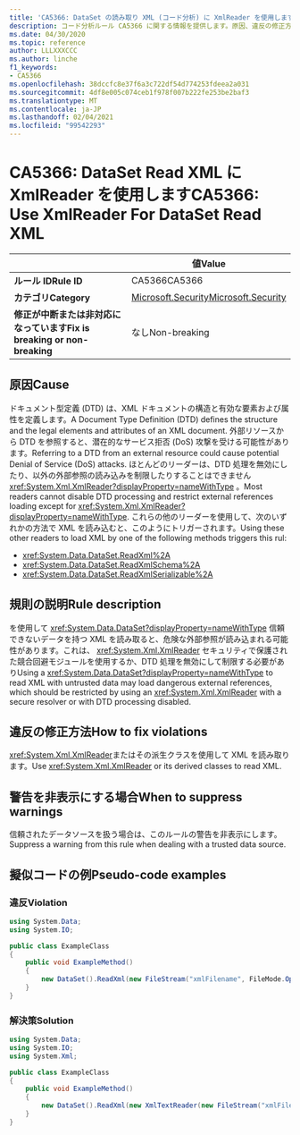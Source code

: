 ```yaml
---
title: 'CA5366: DataSet の読み取り XML (コード分析) に XmlReader を使用します。'
description: コード分析ルール CA5366 に関する情報を提供します。原因、違反の修正方法、非表示にするタイミングなどが含まれます。
ms.date: 04/30/2020
ms.topic: reference
author: LLLXXXCCC
ms.author: linche
f1_keywords:
- CA5366
ms.openlocfilehash: 38dccfc8e37f6a3c722df54d774253fdeea2a031
ms.sourcegitcommit: 4df8e005c074ceb1f978f007b222fe253be2baf3
ms.translationtype: MT
ms.contentlocale: ja-JP
ms.lasthandoff: 02/04/2021
ms.locfileid: "99542293"
---
```

# <a name="ca5366-use-xmlreader-for-dataset-read-xml"></a><span data-ttu-id="90b5c-103">CA5366: DataSet Read XML に XmlReader を使用します</span><span class="sxs-lookup"><span data-stu-id="90b5c-103">CA5366: Use XmlReader For DataSet Read XML</span></span>

| | <span data-ttu-id="90b5c-104">値</span><span class="sxs-lookup"><span data-stu-id="90b5c-104">Value</span></span> |
|-|-|
| <span data-ttu-id="90b5c-105">**ルール ID**</span><span class="sxs-lookup"><span data-stu-id="90b5c-105">**Rule ID**</span></span> |<span data-ttu-id="90b5c-106">CA5366</span><span class="sxs-lookup"><span data-stu-id="90b5c-106">CA5366</span></span>|
| <span data-ttu-id="90b5c-107">**カテゴリ**</span><span class="sxs-lookup"><span data-stu-id="90b5c-107">**Category**</span></span> |[<span data-ttu-id="90b5c-108">Microsoft.Security</span><span class="sxs-lookup"><span data-stu-id="90b5c-108">Microsoft.Security</span></span>](security-warnings.md)|
| <span data-ttu-id="90b5c-109">**修正が中断または非対応になっています**</span><span class="sxs-lookup"><span data-stu-id="90b5c-109">**Fix is breaking or non-breaking**</span></span> |<span data-ttu-id="90b5c-110">なし</span><span class="sxs-lookup"><span data-stu-id="90b5c-110">Non-breaking</span></span>|

## <a name="cause"></a><span data-ttu-id="90b5c-111">原因</span><span class="sxs-lookup"><span data-stu-id="90b5c-111">Cause</span></span>

<span data-ttu-id="90b5c-112">ドキュメント型定義 (DTD) は、XML ドキュメントの構造と有効な要素および属性を定義します。</span><span class="sxs-lookup"><span data-stu-id="90b5c-112">A Document Type Definition (DTD) defines the structure and the legal elements and attributes of an XML document.</span></span> <span data-ttu-id="90b5c-113">外部リソースから DTD を参照すると、潜在的なサービス拒否 (DoS) 攻撃を受ける可能性があります。</span><span class="sxs-lookup"><span data-stu-id="90b5c-113">Referring to a DTD from an external resource could cause potential Denial of Service (DoS) attacks.</span></span> <span data-ttu-id="90b5c-114">ほとんどのリーダーは、DTD 処理を無効にしたり、以外の外部参照の読み込みを制限したりすることはできません <xref:System.Xml.XmlReader?displayProperty=nameWithType> 。</span><span class="sxs-lookup"><span data-stu-id="90b5c-114">Most readers cannot disable DTD processing and restrict external references loading except for <xref:System.Xml.XmlReader?displayProperty=nameWithType>.</span></span> <span data-ttu-id="90b5c-115">これらの他のリーダーを使用して、次のいずれかの方法で XML を読み込むと、このようにトリガーされます。</span><span class="sxs-lookup"><span data-stu-id="90b5c-115">Using these other readers to load XML by one of the following methods triggers this rul:</span></span>

- <xref:System.Data.DataSet.ReadXml%2A>
- <xref:System.Data.DataSet.ReadXmlSchema%2A>
- <xref:System.Data.DataSet.ReadXmlSerializable%2A>

## <a name="rule-description"></a><span data-ttu-id="90b5c-116">規則の説明</span><span class="sxs-lookup"><span data-stu-id="90b5c-116">Rule description</span></span>

<span data-ttu-id="90b5c-117">を使用して <xref:System.Data.DataSet?displayProperty=nameWithType> 信頼できないデータを持つ XML を読み取ると、危険な外部参照が読み込まれる可能性があります。これは、 <xref:System.Xml.XmlReader> セキュリティで保護された競合回避モジュールを使用するか、DTD 処理を無効にして制限する必要があり</span><span class="sxs-lookup"><span data-stu-id="90b5c-117">Using a <xref:System.Data.DataSet?displayProperty=nameWithType> to read XML with untrusted data may load dangerous external references, which should be restricted by using an <xref:System.Xml.XmlReader> with a secure resolver or with DTD processing disabled.</span></span>

## <a name="how-to-fix-violations"></a><span data-ttu-id="90b5c-118">違反の修正方法</span><span class="sxs-lookup"><span data-stu-id="90b5c-118">How to fix violations</span></span>

<span data-ttu-id="90b5c-119"><xref:System.Xml.XmlReader>またはその派生クラスを使用して XML を読み取ります。</span><span class="sxs-lookup"><span data-stu-id="90b5c-119">Use <xref:System.Xml.XmlReader> or its derived classes to read XML.</span></span>

## <a name="when-to-suppress-warnings"></a><span data-ttu-id="90b5c-120">警告を非表示にする場合</span><span class="sxs-lookup"><span data-stu-id="90b5c-120">When to suppress warnings</span></span>

<span data-ttu-id="90b5c-121">信頼されたデータソースを扱う場合は、このルールの警告を非表示にします。</span><span class="sxs-lookup"><span data-stu-id="90b5c-121">Suppress a warning from this rule when dealing with a trusted data source.</span></span>

## <a name="pseudo-code-examples"></a><span data-ttu-id="90b5c-122">擬似コードの例</span><span class="sxs-lookup"><span data-stu-id="90b5c-122">Pseudo-code examples</span></span>

### <a name="violation"></a><span data-ttu-id="90b5c-123">違反</span><span class="sxs-lookup"><span data-stu-id="90b5c-123">Violation</span></span>

```csharp
using System.Data;
using System.IO;

public class ExampleClass
{
    public void ExampleMethod()
    {
        new DataSet().ReadXml(new FileStream("xmlFilename", FileMode.Open));
    }
}
```

### <a name="solution"></a><span data-ttu-id="90b5c-124">解決策</span><span class="sxs-lookup"><span data-stu-id="90b5c-124">Solution</span></span>

```csharp
using System.Data;
using System.IO;
using System.Xml;

public class ExampleClass
{
    public void ExampleMethod()
    {
        new DataSet().ReadXml(new XmlTextReader(new FileStream("xmlFilename", FileMode.Open)));
    }
}
```
